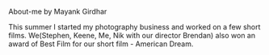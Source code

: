 About-me
by Mayank Girdhar

This summer I started my photography business and worked on a few short films. We(Stephen, Keene, Me, Nik with our director Brendan) also won an award of Best Film for our short film - American Dream.
